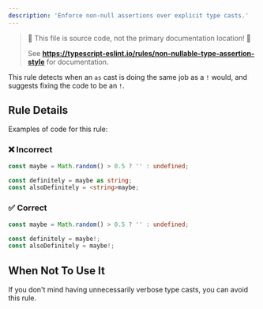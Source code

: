 ```yaml
---
description: 'Enforce non-null assertions over explicit type casts.'
---
```


> 🛑 This file is source code, not the primary documentation location! 🛑
>
> See **https://typescript-eslint.io/rules/non-nullable-type-assertion-style** for documentation.

This rule detects when an `as` cast is doing the same job as a `!` would, and suggests fixing the code to be an `!`.

## Rule Details

Examples of code for this rule:

<!--tabs-->

### ❌ Incorrect

```ts
const maybe = Math.random() > 0.5 ? '' : undefined;

const definitely = maybe as string;
const alsoDefinitely = <string>maybe;
```

### ✅ Correct

```ts
const maybe = Math.random() > 0.5 ? '' : undefined;

const definitely = maybe!;
const alsoDefinitely = maybe!;
```

## When Not To Use It

If you don't mind having unnecessarily verbose type casts, you can avoid this rule.
